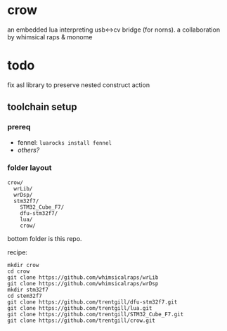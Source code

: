 # crow
an embedded lua interpreting usb<->cv bridge (for norns).
a collaboration by whimsical raps & monome

# todo
fix asl library to preserve nested construct action

## toolchain setup

### prereq

- fennel: `luarocks install fennel`
- _others?_

### folder layout

```
crow/
  wrLib/
  wrDsp/
  stm32f7/
    STM32_Cube_F7/
    dfu-stm32f7/
    lua/
    crow/
```

bottom folder is this repo.

recipe:

```
mkdir crow
cd crow
git clone https://github.com/whimsicalraps/wrLib
git clone https://github.com/whimsicalraps/wrDsp
mkdir stm32f7
cd stem32f7
git clone https://github.com/trentgill/dfu-stm32f7.git
git clone https://github.com/trentgill/lua.git
git clone https://github.com/trentgill/STM32_Cube_F7.git
git clone https://github.com/trentgill/crow.git
```
